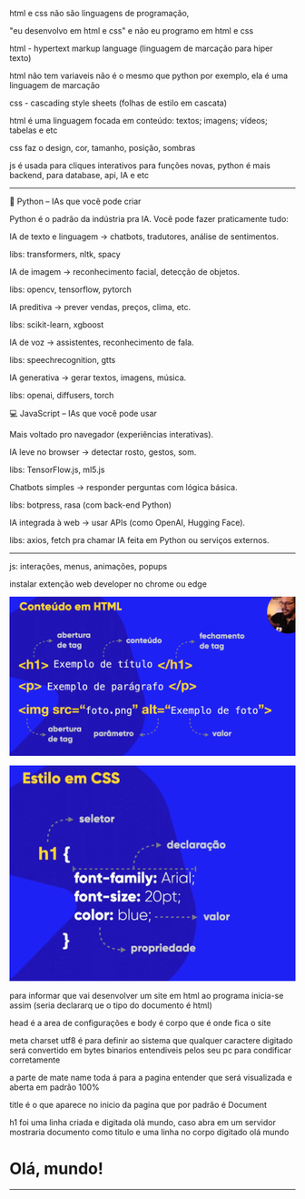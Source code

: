 html e css não são linguagens de programação, 

"eu desenvolvo em html e css"  e não eu programo em html e css

html - hypertext markup language  (linguagem de marcação para hiper texto)

html não tem variaveis não é o mesmo que python por exemplo, ela é uma linguagem de marcação

css - cascading style sheets (folhas de estilo em cascata)

html é uma linguagem focada em conteúdo: textos; imagens; vídeos; tabelas e etc

css faz o design, cor, tamanho, posição, sombras

js é usada para cliques interativos para funções novas, python é mais backend, para database, api, IA e etc

----------------------------------------------------------------------


🐍 Python – IAs que você pode criar


Python é o padrão da indústria pra IA. Você pode fazer praticamente tudo:

IA de texto e linguagem → chatbots, tradutores, análise de sentimentos.

libs: transformers, nltk, spacy

IA de imagem → reconhecimento facial, detecção de objetos.

libs: opencv, tensorflow, pytorch

IA preditiva → prever vendas, preços, clima, etc.

libs: scikit-learn, xgboost

IA de voz → assistentes, reconhecimento de fala.

libs: speechrecognition, gtts

IA generativa → gerar textos, imagens, música.

libs: openai, diffusers, torch



💻 JavaScript – IAs que você pode usar


Mais voltado pro navegador (experiências interativas).

IA leve no browser → detectar rosto, gestos, som.

libs: TensorFlow.js, ml5.js

Chatbots simples → responder perguntas com lógica básica.

libs: botpress, rasa (com back-end Python)

IA integrada à web → usar APIs (como OpenAI, Hugging Face).

libs: axios, fetch pra chamar IA feita em Python ou serviços externos.

-----------------------------------------------------------------------

js: interações, menus, animações, popups


instalar extenção web developer no chrome ou edge

![alt text](image-8.png)

![alt text](image-9.png)

para informar que vai desenvolver um site em html ao programa inicia-se assim (seria declararq ue o tipo do documento é html)

head é a area de configurações e body é corpo que é onde fica o site

meta charset utf8 é para definir ao sistema que qualquer caractere digitado será convertido em bytes binarios entendiveis pelos seu pc para condificar corretamente

a parte de mate name toda á para a pagina entender que será visualizada e aberta em padrão 100%

title é o que aparece no inicio da pagina que por padrão é Document

h1 foi uma linha criada e digitada olá mundo, caso abra em um servidor mostraria documento como titulo e uma linha no corpo digitado olá mundo


<!DOCTYPE html>

<html lang="pt-br">
    <head>
        <meta charset="UTF-8">
        <meta name="viewport"
        content="width=device-width,
        initial-scale=1.0">
        <title>Document</title>
    </head>
    <body>
        <h1>Olá, mundo!</h1>
    </body>
</html>


-----------------------------------------------------------------------






